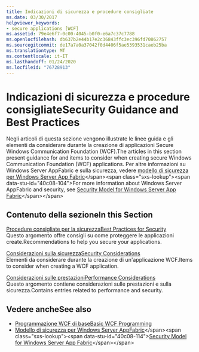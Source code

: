 ```yaml
---
title: Indicazioni di sicurezza e procedure consigliate
ms.date: 03/30/2017
helpviewer_keywords:
- secure applications [WCF]
ms.assetid: 79e4e6f7-0c00-4045-b0f0-e6a7c37c7788
ms.openlocfilehash: db637b2e44b17e2c36843ffc3ec396fd70862757
ms.sourcegitcommit: de17a7a0a37042f0d4406f5ae5393531caeb25ba
ms.translationtype: MT
ms.contentlocale: it-IT
ms.lasthandoff: 01/24/2020
ms.locfileid: "76728913"
---
```

# <a name="security-guidance-and-best-practices"></a><span data-ttu-id="40c08-102">Indicazioni di sicurezza e procedure consigliate</span><span class="sxs-lookup"><span data-stu-id="40c08-102">Security Guidance and Best Practices</span></span>

<span data-ttu-id="40c08-103">Negli articoli di questa sezione vengono illustrate le linee guida e gli elementi da considerare durante la creazione di applicazioni Secure Windows Communication Foundation (WCF).</span><span class="sxs-lookup"><span data-stu-id="40c08-103">The articles in this section present guidance for and items to consider when creating secure Windows Communication Foundation (WCF) applications.</span></span> <span data-ttu-id="40c08-104">Per altre informazioni su Windows Server AppFabric e sulla sicurezza, vedere [modello di sicurezza per Windows Server App Fabric](https://docs.microsoft.com/previous-versions/appfabric/ee677202(v=azure.10))</span><span class="sxs-lookup"><span data-stu-id="40c08-104">For more information about Windows Server AppFabric and security, see [Security Model for Windows Server App Fabric](https://docs.microsoft.com/previous-versions/appfabric/ee677202(v=azure.10))</span></span>  
  
## <a name="in-this-section"></a><span data-ttu-id="40c08-105">Contenuto della sezione</span><span class="sxs-lookup"><span data-stu-id="40c08-105">In this Section</span></span>  
 [<span data-ttu-id="40c08-106">Procedure consigliate per la sicurezza</span><span class="sxs-lookup"><span data-stu-id="40c08-106">Best Practices for Security</span></span>](../../../../docs/framework/wcf/feature-details/best-practices-for-security-in-wcf.md)  
 <span data-ttu-id="40c08-107">Questo argomento offre consigli su come proteggere le applicazioni create.</span><span class="sxs-lookup"><span data-stu-id="40c08-107">Recommendations to help you secure your applications.</span></span>  
  
 [<span data-ttu-id="40c08-108">Considerazioni sulla sicurezza</span><span class="sxs-lookup"><span data-stu-id="40c08-108">Security Considerations</span></span>](../../../../docs/framework/wcf/feature-details/security-considerations-in-wcf.md)  
 <span data-ttu-id="40c08-109">Elementi da considerare durante la creazione di un'applicazione WCF.</span><span class="sxs-lookup"><span data-stu-id="40c08-109">Items to consider when creating a WCF application.</span></span>  
  
 [<span data-ttu-id="40c08-110">Considerazioni sulle prestazioni</span><span class="sxs-lookup"><span data-stu-id="40c08-110">Performance Considerations</span></span>](../../../../docs/framework/wcf/feature-details/performance-considerations.md)  
 <span data-ttu-id="40c08-111">Questo argomento contiene considerazioni sulle prestazioni e sulla sicurezza.</span><span class="sxs-lookup"><span data-stu-id="40c08-111">Contains entries related to performance and security.</span></span>  
  
## <a name="see-also"></a><span data-ttu-id="40c08-112">Vedere anche</span><span class="sxs-lookup"><span data-stu-id="40c08-112">See also</span></span>

- [<span data-ttu-id="40c08-113">Programmazione WCF di base</span><span class="sxs-lookup"><span data-stu-id="40c08-113">Basic WCF Programming</span></span>](../../../../docs/framework/wcf/basic-wcf-programming.md)
- <span data-ttu-id="40c08-114">[Modello di sicurezza per Windows Server AppFabric](https://docs.microsoft.com/previous-versions/appfabric/ee677202(v=azure.10))</span><span class="sxs-lookup"><span data-stu-id="40c08-114">[Security Model for Windows Server App Fabric](https://docs.microsoft.com/previous-versions/appfabric/ee677202(v=azure.10))</span></span>
